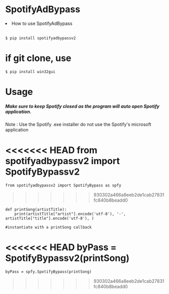 # SpotifyAdBypass

<li>How to use SpotifyAdBypass</li><br>
  
    $ pip install spotifyadbypassv2
  
 # if git clone, use 
    $ pip install win32gui
# Usage<br>

<h5>Make sure to keep Spotify closed as the program will auto open Spotify application.</h5>

Note : 
Use the Spotify  .exe installer do not use the Spotify's microsoft application

<<<<<<< HEAD
    from spotifyadbypassv2 import SpotifyBypassv2
=======
    from spotifyadbypassv2 import SpotifyBypass as spfy
>>>>>>> 930302a466a8eeb2de1cab27831fc840b8beadd0

    def printSong(artistTitle):
        print(artistTitle["artist"].encode('utf-8'), '-', artistTitle["title"].encode('utf-8'), )

    #instantiate with a printSong callback
<<<<<<< HEAD
    byPass = SpotifyBypassv2(printSong)
=======
    byPass = spfy.SpotifyBypass(printSong)
>>>>>>> 930302a466a8eeb2de1cab27831fc840b8beadd0
